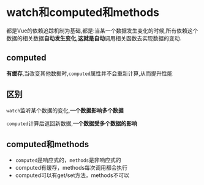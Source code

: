 # watch和computed和methods

都是Vue的依赖追踪机制为基础,都是:当某一个数据发生变化的时候,所有依赖这个数据的相关数据**自动发生变化,**这就是**自动**调用相关函数去实现数据的变动.

## computed

**有缓存**,当改变其他数据时,`computed`属性并不会重新计算,从而提升性能

## 区别

`watch`监听某个数据的变化,**一个数据影响多个数据**

`computed`计算后返回新数据,**一个数据受多个数据的影响**

## computed和methods

- `computed`是响应式的，`methods`是非响应式的
- computed有缓存，methods每次调用都会执行
- computed可以有get/set方法，methods不可以